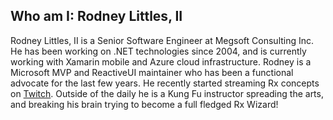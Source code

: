 Who am I: Rodney Littles, II
---

Rodney Littles, II is a Senior Software Engineer at Megsoft Consulting Inc.  He has been working on .NET technologies since 2004, and is currently working with Xamarin mobile and Azure cloud infrastructure.  Rodney is a Microsoft MVP and ReactiveUI maintainer who has been a functional advocate for the last few years.  He recently started streaming Rx concepts on [Twitch](https://twitch.tv/rlittlesii).  Outside of the daily he is a Kung Fu instructor spreading the arts, and breaking his brain trying to become a full fledged Rx Wizard!